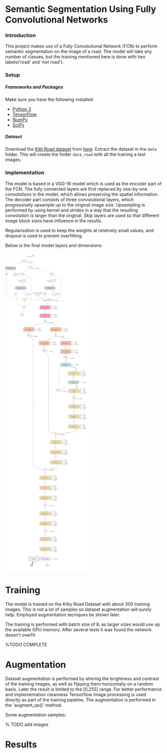 # Semantic Segmentation Using Fully Convolutional Networks
### Introduction
This project makes use of a Fully Convolutional Network (FCN) to perform
semantic segmentation on the image of a road. The model will take any number of
classes, but the training mentioned here is done with two labels('road' and 'not road').


### Setup
##### Frameworks and Packages
Make sure you have the following installed:
 - [Python 3](https://www.python.org/)
 - [TensorFlow](https://www.tensorflow.org/)
 - [NumPy](http://www.numpy.org/)
 - [SciPy](https://www.scipy.org/)
##### Dataset
Download the [Kitti Road dataset](http://www.cvlibs.net/datasets/kitti/eval_road.php) from [here](http://www.cvlibs.net/download.php?file=data_road.zip).  Extract the dataset in the `data` folder.  This will create the folder `data_road` with all the training a test images.

### Implementation
The model is based in a VGG-16 model which is used as the encoder part of the FCN. The 
fully connected layers are first replaced by one-by-one convolutions in the model, which allows preserving the spatial information.
The decoder part consists of three convolutional layers, which progressively upsample up to the original image size. Upsampling is performed by using kernel and strides in a way that the resulting convolution is larger than the original. Skip layers are used so that different image block sizes have influence in the results.

Regularization is used to keep the weights at relatively small values, and dropout is used to prevent overfitting.

Below is the final model layers and dimensions:

![model](https://github.com/ottonello/CarND-Semantic-Segmentation/blob/master/results/graph-run%3D%20(2).png)

Training
=======
The model is trained on the Kitty Road Dataset with about 300 training images. This is not a lot of samples so dataset augmentation will surely help. Employed augmentation tecniques be shown later.

The training is performed with batch size of 8, as larger sizes would use up the available GPU memory.
After several tests it was found the network doesn't overfit

%TODO COMPLETE

Augmentation
=======
Dataset augmentation is performed by altering the brightness and contrast of the training images, as well as flipping them horizontally on a random basis. Later the result is limited to the [0,255] range. For better performance and implementation cleanness Tensorflow Image processing is used directly as part of the training pipeline. The augmentation is performed in the 'augment_op()' method.

Some augmentation samples:

% TODO add images 

Results
======

